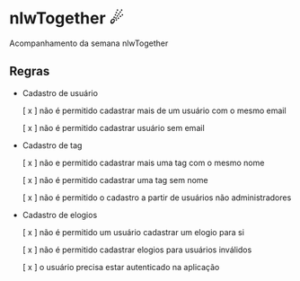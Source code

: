 # nlwTogether ☄
Acompanhamento da semana nlwTogether

## Regras

- Cadastro de usuário

    [ x ] não é permitido cadastrar mais de um usuário com o mesmo email
    
    [ x ] não é permitido cadastrar usuário sem email

- Cadastro de tag

    [ x ] não e permitido cadastrar mais uma tag com o mesmo nome

    [ x ] não é permitido cadastrar uma tag sem nome

    [ x ] não é permitido o cadastro a partir de usuários não administradores

- Cadastro de elogios 

    [ x ] não é permitido um usuário cadastrar um elogio para si
 
    [ x ] não é permitido cadastrar elogios para usuários inválidos

    [ x ] o usuário precisa estar autenticado na aplicação 

